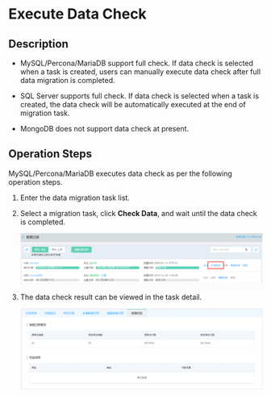 # Execute Data Check

## Description

- MySQL/Percona/MariaDB support full check. If data check is selected when a task is created, users can manually execute data check after full data migration is completed.

- SQL Server supports full check. If data check is selected when a task is created, the data check will be automatically executed at the end of migration task.

- MongoDB does not support data check at present.

## Operation Steps

MySQL/Percona/MariaDB executes data check as per the following operation steps.

1. Enter the data migration task list.

2. Select a migration task, click **Check Data**, and wait until the data check is completed.

   ![image-20200113180223366](../../../../image/Data-Transmission-Service/dts-022.png)

3. The data check result can be viewed in the task detail.

   ![image-20200113180223366](../../../../image/Data-Transmission-Service/dts-023.png)
